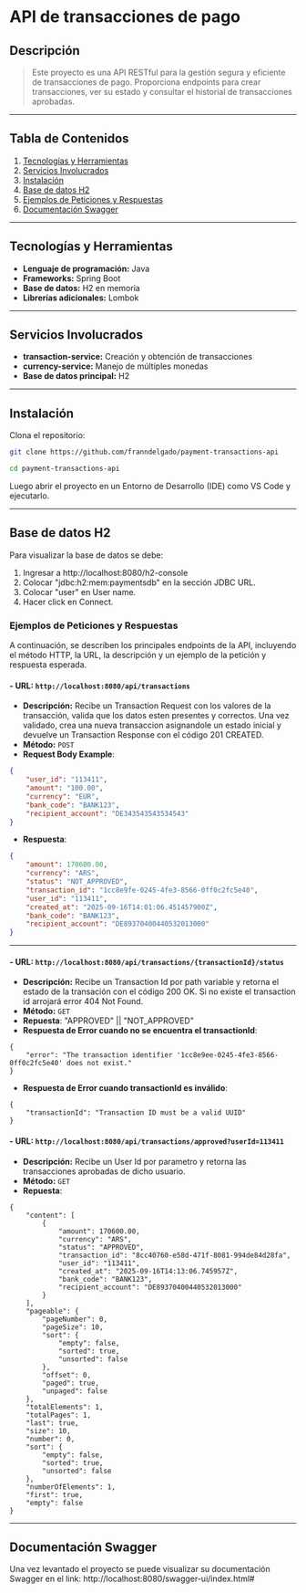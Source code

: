 # API de transacciones de pago

## Descripción 

> Este proyecto es una API RESTful para la gestión segura y eficiente de transacciones de pago. Proporciona endpoints para crear transacciones, ver su estado y consultar el historial de transacciones aprobadas.

---

## Tabla de Contenidos

1. [Tecnologías y Herramientas](#tecnologías-y-herramientas)  
2. [Servicios Involucrados](#servicios-involucrados)  
3. [Instalación](#instalación)  
4. [Base de datos H2](#Base-de-datos-H2)
5. [Ejemplos de Peticiones y Respuestas](#ejemplos-de-peticiones-y-respuestas)
6. [Documentación Swagger](#documentación-swagger)

---

## Tecnologías y Herramientas

- **Lenguaje de programación:** Java  
- **Frameworks:** Spring Boot 
- **Base de datos:** H2 en memoria 
- **Librerías adicionales:** Lombok

---

## Servicios Involucrados

- **transaction-service:** Creación y obtención de transacciones
- **currency-service:** Manejo de múltiples monedas
- **Base de datos principal:** H2

---

## Instalación

Clona el repositorio:  

```bash
git clone https://github.com/franndelgado/payment-transactions-api
```
```bash
cd payment-transactions-api
```

Luego abrir el proyecto en un Entorno de Desarrollo (IDE) como VS Code y ejecutarlo.

---

## Base de datos H2
Para visualizar la base de datos se debe:
1. Ingresar a http://localhost:8080/h2-console
2. Colocar "jdbc:h2:mem:paymentsdb" en la sección JDBC URL.
3. Colocar "user" en User name.
4. Hacer click en Connect.

### Ejemplos de Peticiones y Respuestas

A continuación, se describen los principales endpoints de la API, incluyendo el método HTTP, la URL, la descripción y un ejemplo de la petición y respuesta esperada.

#### - **URL**: `http://localhost:8080/api/transactions`

- **Descripción:** Recibe un Transaction Request con los valores de la transacción, valida que los datos esten presentes y correctos. Una vez validado, crea una nueva transaccion asignandole un estado inicial y devuelve un Transaction Response con el código 201 CREATED.
- **Método:** `POST`
- **Request Body Example**:
```json
{ 
    "user_id": "113411", 
    "amount": "100.00", 
    "currency": "EUR",
    "bank_code": "BANK123", 
    "recipient_account": "DE343543543534543" 
}
```
- **Respuesta**:
```json
{
    "amount": 170600.00,
    "currency": "ARS",
    "status": "NOT_APPROVED",
    "transaction_id": "1cc8e9fe-0245-4fe3-8566-0ff0c2fc5e40",
    "user_id": "113411",
    "created_at": "2025-09-16T14:01:06.451457900Z",
    "bank_code": "BANK123",
    "recipient_account": "DE89370400440532013000"
}
```
---
#### - **URL**: `http://localhost:8080/api/transactions/{transactionId}/status`

- **Descripción:** Recibe un Transaction Id por path variable y retorna el estado de la transación con el código 200 OK. Si no existe el transaction id arrojará error 404 Not Found.
- **Método:** `GET`
- **Repuesta**:
"APPROVED" || "NOT_APPROVED"
- **Respuesta de Error cuando no se encuentra el transactionId**:
```
{
    "error": "The transaction identifier '1cc8e9ee-0245-4fe3-8566-0ff0c2fc5e40' does not exist."
}
```
- **Respuesta de Error cuando transactionId es inválido**:
```
{
    "transactionId": "Transaction ID must be a valid UUID"
}
```

#### - **URL**: `http://localhost:8080/api/transactions/approved?userId=113411`

- **Descripción:** Recibe un User Id por parametro y retorna las transacciones aprobadas de dicho usuario.
- **Método:** `GET`
- **Repuesta**:
```
{
    "content": [
        {
            "amount": 170600.00,
            "currency": "ARS",
            "status": "APPROVED",
            "transaction_id": "8cc40760-e58d-471f-8081-994de84d28fa",
            "user_id": "113411",
            "created_at": "2025-09-16T14:13:06.745957Z",
            "bank_code": "BANK123",
            "recipient_account": "DE89370400440532013000"
        }
    ],
    "pageable": {
        "pageNumber": 0,
        "pageSize": 10,
        "sort": {
            "empty": false,
            "sorted": true,
            "unsorted": false
        },
        "offset": 0,
        "paged": true,
        "unpaged": false
    },
    "totalElements": 1,
    "totalPages": 1,
    "last": true,
    "size": 10,
    "number": 0,
    "sort": {
        "empty": false,
        "sorted": true,
        "unsorted": false
    },
    "numberOfElements": 1,
    "first": true,
    "empty": false
}
```

---
## Documentación Swagger

Una vez levantado el proyecto se puede visualizar su documentación Swagger en el link: http://localhost:8080/swagger-ui/index.html#
